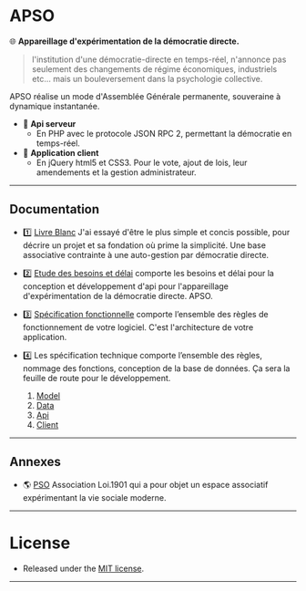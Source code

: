 # APSO

:globe_with_meridians: **Appareillage d'expérimentation de la démocratie directe.**

> l'institution d'une démocratie-directe en temps-réel, n'annonce pas seulement des changements de régime économiques, industriels etc... mais un bouleversement dans la psychologie collective.

APSO réalise un mode d'Assemblée Générale permanente, souveraine à dynamique instantanée.

* :blue_book: **Api serveur**
	* En PHP avec le protocole JSON RPC 2, permettant la démocratie en temps-réel.
* :green_book: **Application client**
	* En jQuery html5 et CSS3. Pour le vote, ajout de lois, leur amendements et la gestion administrateur.

***

## Documentation

* :one: [Livre Blanc](doc/livre_blanc.md) J'ai essayé d'être le plus simple et concis possible, pour décrire un projet et sa fondation où prime la simplicité. Une base associative contrainte à une auto-gestion par démocratie directe.

* :two: [Etude des besoins et délai](doc/etude_des_besoins_delai.md) comporte les besoins et délai pour la conception et développement d'api pour l'appareillage d'expérimentation de la démocratie directe. APSO.

* :three: [Spécification fonctionnelle](doc/specification_fonctionnelle.md) comporte l’ensemble des règles de fonctionnement de votre logiciel. C'est l'architecture de votre application.

* :four: Les spécification technique comporte l’ensemble des règles, nommage des fonctions, conception de la base de données. Ça sera la feuille de route pour le développement.
	1. [Model](doc/specification_technique_model.md)
	2. [Data](doc/specification_technique_data.md)
	3. [Api](doc/specification_technique_api.md)
	4. [Client](doc/specification_technique_client.md)
***

## Annexes

* :earth_americas: [PSO](http://www.lasainteethique.org/leparti/2015/htm/20150107_00-PSO.htm) Association Loi.1901 qui a pour objet un espace associatif expérimentant la vie sociale moderne.

***

# License

* Released under the [MIT license](http://opensource.org/licenses/mit-license.php).

***
